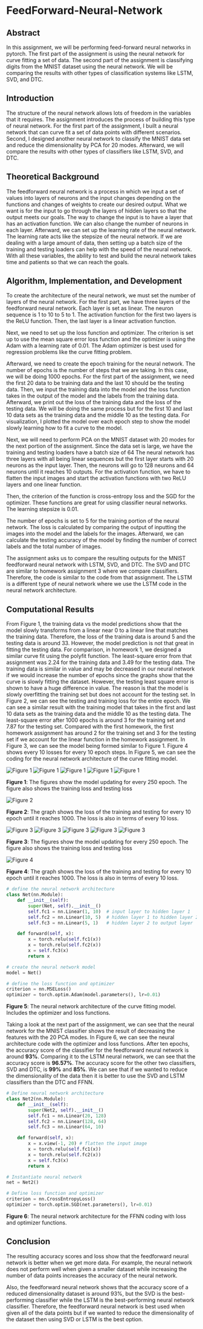 # FeedForward-Neural-Network

## Abstract

In this assignment, we will be performing feed-forward neural networks in pytorch. The first part of the assignment is using the neural network for curve fitting a set of data. The second part of the assignment is classifying digits from the MNIST dataset using the neural network. We will be comparing the results with other types of classification systems like LSTM, SVD, and DTC. 

## Introduction

The structure of the neural network allows lots of freedom in the variables that it requires. The assignment introduces the process of building this type of neural network. For the first part of the assignment, I built a neural network that can curve fit a set of data points with different scenarios. Second, I designed another neural network to classify the MNIST data set and reduce the dimensionality by PCA for 20 modes. Afterward, we will compare the results with other types of classifiers like LSTM, SVD, and DTC. 

## Theoretical Background

The feedforward neural network is a process in which we input a set of values into layers of neurons and the input changes depending on the functions and changes of weights to create our desired output. What we want is for the input to go through the layers of hidden layers so that the output meets our goals. The way to change the input is to have a layer that has an activation function. We can also change the number of neurons in each layer. Afterward, we can set up the learning rate of the neural network. The learning rate acts like the stepsize of the neural network. If we are dealing with a large amount of data, then setting up a batch size of the training and testing loaders can help with the speed of the neural network. With all these variables, the ability to test and build the neural network takes time and patients so that we can reach the goals.

## Algorithm, Implementation, and Development

To create the architecture of the neural network, we must set the number of layers of the neural network. For the first part, we have three layers of the feedforward neural network. Each layer is set as linear. The neuron sequence is 1 to 10 to 5 to 1. The activation function for the first two layers is the ReLU function. Then, the last layer is a linear activation function.

Next, we need to set up the loss function and optimizer. The criterion is set up to use the mean square error loss function and the optimizer is using the Adam with a learning rate of 0.01. The Adam optimizer is best used for regression problems like the curve fitting problem. 

Afterward, we need to create the epoch training for the neural network. The number of epochs is the number of steps that we are taking. In this case, we will be doing 1000 epochs. For the first part of the assignment, we need the first 20 data to be training data and the last 10 should be the testing data.  Then, we input the training data into the model and the loss function takes in the output of the model and the labels from the training data. Afterward, we print out the loss of the training data and the loss of the testing data. We will be doing the same process but for the first 10 and last 10 data sets as the training data and the middle 10 as the testing data. For visualization, I plotted the model over each epoch step to show the model slowly learning how to fit a curve to the model. 

Next, we will need to perform PCA on the MNIST dataset with 20 modes for the next portion of the assignment. Since the data set is large, we have the training and testing loaders have a batch size of 64 The neural network has three layers with all being linear sequences but the first layer starts with 20 neurons as the input layer. Then, the neurons will go to 128 neurons and 64 neurons until it reaches 10 outputs. For the activation function, we have to flatten the input images and start the activation functions with two ReLU layers and one linear function. 

Then, the criterion of the function is cross-entropy loss and the SGD for the optimizer. These functions are great for using classifier neural networks. The learning stepsize is 0.01. 

The number of epochs is set to 5 for the training portion of the neural network. The loss is calculated by comparing the output of inputting the images into the model and the labels for the images. Afterward, we can calculate the testing accuracy of the model by finding the number of correct labels and the total number of images. 

The assignment asks us to compare the resulting outputs for the MNIST feedforward neural network with LSTM, SVD, and DTC. The SVD and DTC are similar to homework assignment 3 where we compare classifiers. Therefore, the code is similar to the code from that assignment. The LSTM is a different type of neural network where we use the LSTM code in the neural network architecture. 

## Computational Results

From Figure 1, the training data vs the model predictions show that the model slowly transforms from a linear near 0 to a linear line that matches the training data. Therefore, the loss of the training data is around 5 and the testing data is around 33. However, the model prediction is not that great in fitting the testing data. For comparison, in homework 1, we designed a similar curve fit using the polyfit function. The least-square error from that assignment was 2.24 for the training data and 3.49 for the testing data. The training data is similar in value and may be decreased in our neural network if we would increase the number of epochs since the graphs show that the curve is slowly fitting the dataset. However, the testing least square error is shown to have a huge difference in value. The reason is that the model is slowly overfitting the training set but does not account for the testing set. In Figure 2, we can see the testing and training loss for the entire epoch. We can see a similar result with the training model that takes in the first and last 10 data sets as the training data and the middle 10 as the testing data.  The least-square error after 1000 epochs is around 3 for the training set and 7.87 for the testing set. Compared with the first homework, the first homework assignment has around 2 for the training set and 3 for the testing set if we account for the linear function in the homework assignment. In Figure 3, we can see the model being formed similar to Figure 1.  Figure 4 shows every 10 losses for every 10 epoch steps.
In Figure 5, we can see the coding for the neural network architecture of the curve fitting model. 

![Figure 1](https://github.com/SamQLuong/FeedForward-Neural-Network/blob/main/epoch10_20.png)
![Figure 1](https://github.com/SamQLuong/FeedForward-Neural-Network/blob/main/epoch250_20.png)
![Figure 1](https://github.com/SamQLuong/FeedForward-Neural-Network/blob/main/epoch500_20.png)
![Figure 1](https://github.com/SamQLuong/FeedForward-Neural-Network/blob/main/epoch750_20.png)
![Figure 1](https://github.com/SamQLuong/FeedForward-Neural-Network/blob/main/epoch1000_20.png)

**Figure 1**: The figures show the model updating for every 250 epoch. The figure also shows the training loss and testing loss

![Figure 2](https://github.com/SamQLuong/FeedForward-Neural-Network/blob/main/epochLoss_20.png)

**Figure 2**: The graph shows the loss of the training and testing for every 10 epoch until it reaches 1000. The loss is also in terms of every 10 loss. 

![Figure 3](https://github.com/SamQLuong/FeedForward-Neural-Network/blob/main/epoch10_1010.png)
![Figure 3](https://github.com/SamQLuong/FeedForward-Neural-Network/blob/main/epoch250_1010.png)
![Figure 3](https://github.com/SamQLuong/FeedForward-Neural-Network/blob/main/epoch500_1010.png)
![Figure 3](https://github.com/SamQLuong/FeedForward-Neural-Network/blob/main/epoch750_1010.png)
![Figure 3](https://github.com/SamQLuong/FeedForward-Neural-Network/blob/main/epoch1000_1010.png)

**Figure 3**: The figures show the model updating for every 250 epoch. The figure also shows the training loss and testing loss

![Figure 4](https://github.com/SamQLuong/FeedForward-Neural-Network/blob/main/epochLoss_1010.png)

**Figure 4**: The graph shows the loss of the training and testing for every 10 epoch until it reaches 1000. The loss is also in terms of every 10 loss.

```python
# define the neural network architecture
class Net(nn.Module):
    def __init__(self):
        super(Net, self).__init__()
        self.fc1 = nn.Linear(1, 10)  # input layer to hidden layer 1
        self.fc2 = nn.Linear(10, 5)  # hidden layer 1 to hidden layer 2
        self.fc3 = nn.Linear(5, 1)   # hidden layer 2 to output layer

    def forward(self, x):
        x = torch.relu(self.fc1(x))
        x = torch.relu(self.fc2(x))
        x = self.fc3(x)
        return x

# create the neural network model
model = Net()

# define the loss function and optimizer
criterion = nn.MSELoss()
optimizer = torch.optim.Adam(model.parameters(), lr=0.01)
```

**Figure 5**: The neural network architecture of the curve fitting model. Includes the optimizer and loss functions.

Taking a look at the next part of the assignment, we can see that the neural network for the MNIST classifier shows the result of decreasing the features with the 20 PCA modes. In Figure 6, we can see the neural architecture code with the optimizer and loss functions. After ten epochs, the accuracy score of the classifier for the feedforward neural network is around **93%**. Comparing it to the LSTM neural network, we can see that the accuracy score is **96.57%**. The accuracy score for the other two classifiers, SVD and DTC, is **99%** and **85%**. We can see that if we wanted to reduce the dimensionality of the data then it is better to use the SVD and LSTM classifiers than the DTC and FFNN.  

```python
# Define neural network architecture
class Net2(nn.Module):
    def __init__(self):
        super(Net2, self).__init__()
        self.fc1 = nn.Linear(20, 128)
        self.fc2 = nn.Linear(128, 64)
        self.fc3 = nn.Linear(64, 10)

    def forward(self, x):
        x = x.view(-1, 20) # flatten the input image
        x = torch.relu(self.fc1(x))
        x = torch.relu(self.fc2(x))
        x = self.fc3(x)
        return x

# Instantiate neural network
net = Net2()

# Define loss function and optimizer
criterion = nn.CrossEntropyLoss()
optimizer = torch.optim.SGD(net.parameters(), lr=0.01)
```

**Figure 6**: The neural network architecture for the FFNN coding with loss and optimizer functions.

## Conclusion

The resulting accuracy scores and loss show that the feedforward neural network is better when we get more data. For example, the neural network does not perform well when given a smaller dataset while increasing the number of data points increases the accuracy of the neural network. 

Also, the feedforward neural network shows that the accuracy score of a reduced dimensionality dataset is around 93%, but the SVD is the best-performing classifier while the LSTM is the best-performing neural network classifier. Therefore, the feedforward neural network is best used when given all of the data points but if we wanted to reduce the dimensionality of the dataset then using SVD or LSTM is the best option.  

